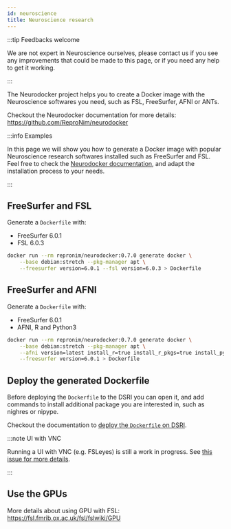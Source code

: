 ```yaml
---
id: neuroscience
title: Neuroscience research
---
```


:::tip Feedbacks welcome

We are not expert in Neuroscience ourselves, please contact us if you see any improvements that could be made to this page, or if you need any help to get it working.

:::

The Neurodocker project helps you to create a Docker image with the Neuroscience softwares you need, such as FSL, FreeSurfer, AFNI or ANTs. 

Checkout the Neurodocker documentation for more details: https://github.com/ReproNim/neurodocker

:::info Examples

In this page we will show you how to generate a Docker image with popular Neuroscience research softwares installed such as FreeSurfer and FSL. Feel free to check the [Neurodocker documentation](https://github.com/ReproNim/neurodocker), and adapt the installation process to your needs.

::: 

## FreeSurfer and FSL

Generate a `Dockerfile` with:

* FreeSurfer 6.0.1
* FSL 6.0.3

```bash
docker run --rm repronim/neurodocker:0.7.0 generate docker \
    --base debian:stretch --pkg-manager apt \
    --freesurfer version=6.0.1 --fsl version=6.0.3 > Dockerfile
```

## FreeSurfer and AFNI

Generate a `Dockerfile` with:

* FreeSurfer 6.0.1
* AFNI, R and Python3

```bash
docker run --rm repronim/neurodocker:0.7.0 generate docker \
    --base debian:stretch --pkg-manager apt \
    --afni version=latest install_r=true install_r_pkgs=true install_python3=true \
    --freesurfer version=6.0.1 > Dockerfile
```

## Deploy the generated Dockerfile

Before deploying the `Dockerfile` to the DSRI you can open it, and add commands to install additional package you are interested in, such as nighres or nipype.

Checkout the documentation to [deploy the `Dockerfile` on DSRI](https://maastrichtu-ids.github.io/dsri-documentation/docs/guide-dockerfile-to-openshift). 

:::note UI with VNC

Running a UI with VNC (e.g. FSLeyes) is still a work in progress. See [this issue for more details](https://github.com/ReproNim/neurodocker/issues/343).

:::

## Use the GPUs

More details about using GPU with FSL: https://fsl.fmrib.ox.ac.uk/fsl/fslwiki/GPU